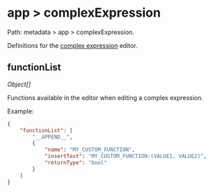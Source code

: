 # app > complexExpression

Path: metadata > app > complexExpression.

Definitions for the [complex expression](../../user-guide/complex-expressions.md) editor.

## functionList

*Object[]*

Functions available in the editor when editing a complex expression.

Example:

```json
{
    "functionList": [
        "__APPEND__",
        {
            "name": "MY_CUSTOM_FUNCTION",
            "insertText": "MY_CUSTOM_FUNCTION:(VALUE1, VALUE2)",
            "returnType": "bool"
        }
    ]
}
```
